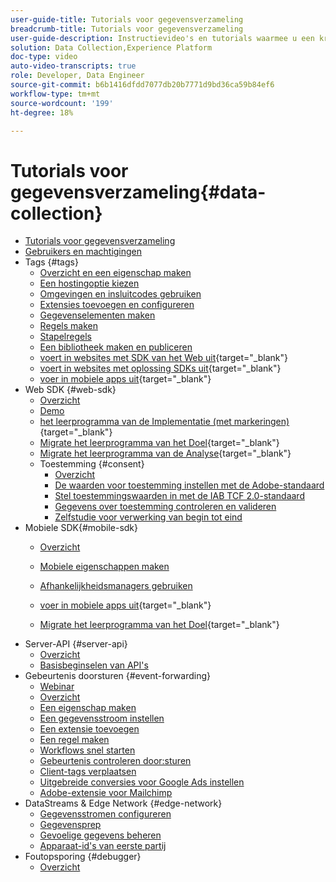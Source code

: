 ```yaml
---
user-guide-title: Tutorials voor gegevensverzameling
breadcrumb-title: Tutorials voor gegevensverzameling
user-guide-description: Instructievideo's en tutorials waarmee u een krachtige gebruiker van gegevensverzameling in Experience Platform wordt.
solution: Data Collection,Experience Platform
doc-type: video
auto-video-transcripts: true
role: Developer, Data Engineer
source-git-commit: b6b1416dfdd7077db20b7771d9bd36ca59b84ef6
workflow-type: tm+mt
source-wordcount: '199'
ht-degree: 18%

---
```



# Tutorials voor gegevensverzameling{#data-collection}

+ [Tutorials voor gegevensverzameling](overview.md)
+ [Gebruikers en machtigingen](admin/users-and-permissions.md)
+ Tags {#tags}
   + [Overzicht en een eigenschap maken](tags/create-a-property.md)
   + [Een hostingoptie kiezen](tags/choose-a-hosting-option.md)
   + [Omgevingen en insluitcodes gebruiken](tags/use-environments-and-embed-codes.md)
   + [Extensies toevoegen en configureren](tags/add-and-configure-extensions.md)
   + [Gegevenselementen maken](tags/create-data-elements.md)
   + [Regels maken](tags/build-rules.md)
   + [Stapelregels](tags/stack-rules.md)
   + [Een bibliotheek maken en publiceren](tags/build-and-publish-a-library.md)
   + [ voert in websites met SDK van het Web uit](https://experienceleague.adobe.com/en/docs/platform-learn/implement-web-sdk/overview){target="_blank"}
   + [ voert in websites met oplossing SDKs uit](https://experienceleague.adobe.com/docs/platform-learn/implement-in-websites/overview.html){target="_blank"}
   + [ voer in mobiele apps  uit](https://experienceleague.adobe.com/en/docs/platform-learn/implement-mobile-sdk/overview){target="_blank"}
+ Web SDK {#web-sdk}
   + [Overzicht](web-sdk/overview.md)
   + [Demo](web-sdk/demo.md)
   + [ het leerprogramma van de Implementatie (met markeringen)](https://experienceleague.adobe.com/en/docs/platform-learn/implement-web-sdk/overview){target="_blank"}
   + [ Migrate het leerprogramma van het Doel](https://experienceleague.adobe.com/en/docs/platform-learn/migrate-target-to-websdk/introduction){target="_blank"}
   + [ Migrate het leerprogramma van de Analyse](https://experienceleague.adobe.com/en/docs/platform-learn/migrate-analytics-to-websdk/migration-to-websdk-overview){target="_blank"}
   + Toestemming {#consent}
      + [Overzicht](web-sdk/consent/overview.md)
      + [De waarden voor toestemming instellen met de Adobe-standaard](web-sdk/consent/set-consent-adobe.md)
      + [Stel toestemmingswaarden in met de IAB TCF 2.0-standaard](web-sdk/consent/set-consent-iab.md)
      + [Gegevens over toestemming controleren en valideren](web-sdk/consent/inspect.md)
      + [Zelfstudie voor verwerking van begin tot eind](web-sdk/consent/tutorial.md)
+ Mobiele SDK{#mobile-sdk}
   + [Overzicht](mobile-sdk/overview.md)
   + [Mobiele eigenschappen maken](mobile-sdk/create-mobile-properties.md)
   + [Afhankelijkheidsmanagers gebruiken](mobile-sdk/use-dependency-managers.md)
   + [ voer in mobiele apps  uit](https://experienceleague.adobe.com/en/docs/platform-learn/implement-mobile-sdk/overview){target="_blank"}

   + [ Migrate het leerprogramma van het Doel](https://experienceleague.adobe.com/en/docs/platform-learn/migrate-target-to-mobile-sdk-decisioning/overview){target="_blank"}
+ Server-API {#server-api}
   + [Overzicht](server-api/overview.md)
   + [Basisbeginselen van API&#39;s](server-api/introduction.md)
+ Gebeurtenis doorsturen {#event-forwarding}
   + [Webinar](event-forwarding/webinar.md)
   + [Overzicht](event-forwarding/overview.md)
   + [Een eigenschap maken](event-forwarding/create-a-property.md)
   + [Een gegevensstroom instellen](event-forwarding/set-up-a-datastream.md)
   + [Een extensie toevoegen](event-forwarding/add-an-extension.md)
   + [Een regel maken](event-forwarding/create-a-rule.md)
   + [Workflows snel starten](event-forwarding/quick-start-workflows.md)
   + [Gebeurtenis controleren door:sturen](event-forwarding/monitor.md)
   + [Client-tags verplaatsen](event-forwarding/consider-moving-tags.md)
   + [Uitgebreide conversies voor Google Ads instellen](event-forwarding/set-up-google-ads-enhanced-conversions.md)
   + [Adobe-extensie voor Mailchimp](event-forwarding/adobe-extension-for-mailchimp.md)
+ DataStreams &amp; Edge Network {#edge-network}
   + [Gegevensstromen configureren](edge/configure-datastreams.md)
   + [Gegevensprep](edge/data-prep.md)
   + [Gevoelige gegevens beheren](edge/manage-sensitive-data-in-datastreams.md)
   + [Apparaat-id&#39;s van eerste partij](edge/generate-first-party-device-ids.md)
+ Foutopsporing {#debugger}
   + [Overzicht](debugger/overview.md)
